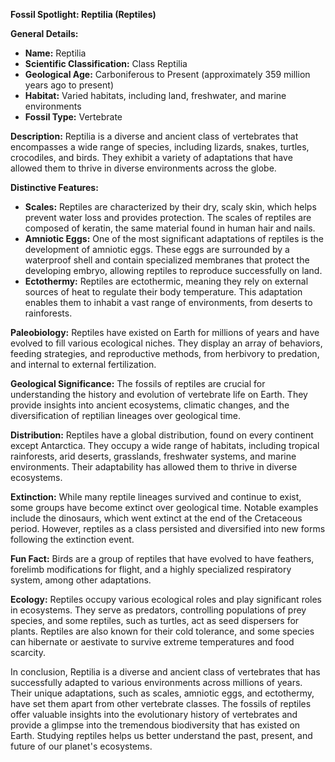 **Fossil Spotlight: Reptilia (Reptiles)**

**General Details:**
- **Name:** Reptilia
- **Scientific Classification:** Class Reptilia
- **Geological Age:** Carboniferous to Present (approximately 359 million years ago to present)
- **Habitat:** Varied habitats, including land, freshwater, and marine environments
- **Fossil Type:** Vertebrate

**Description:**
Reptilia is a diverse and ancient class of vertebrates that encompasses a wide range of species, including lizards, snakes, turtles, crocodiles, and birds. They exhibit a variety of adaptations that have allowed them to thrive in diverse environments across the globe.

**Distinctive Features:**
- **Scales:** Reptiles are characterized by their dry, scaly skin, which helps prevent water loss and provides protection. The scales of reptiles are composed of keratin, the same material found in human hair and nails.
- **Amniotic Eggs:** One of the most significant adaptations of reptiles is the development of amniotic eggs. These eggs are surrounded by a waterproof shell and contain specialized membranes that protect the developing embryo, allowing reptiles to reproduce successfully on land.
- **Ectothermy:** Reptiles are ectothermic, meaning they rely on external sources of heat to regulate their body temperature. This adaptation enables them to inhabit a vast range of environments, from deserts to rainforests.

**Paleobiology:**
Reptiles have existed on Earth for millions of years and have evolved to fill various ecological niches. They display an array of behaviors, feeding strategies, and reproductive methods, from herbivory to predation, and internal to external fertilization.

**Geological Significance:**
The fossils of reptiles are crucial for understanding the history and evolution of vertebrate life on Earth. They provide insights into ancient ecosystems, climatic changes, and the diversification of reptilian lineages over geological time.

**Distribution:**
Reptiles have a global distribution, found on every continent except Antarctica. They occupy a wide range of habitats, including tropical rainforests, arid deserts, grasslands, freshwater systems, and marine environments. Their adaptability has allowed them to thrive in diverse ecosystems.

**Extinction:**
While many reptile lineages survived and continue to exist, some groups have become extinct over geological time. Notable examples include the dinosaurs, which went extinct at the end of the Cretaceous period. However, reptiles as a class persisted and diversified into new forms following the extinction event.

**Fun Fact:**
Birds are a group of reptiles that have evolved to have feathers, forelimb modifications for flight, and a highly specialized respiratory system, among other adaptations.

**Ecology:**
Reptiles occupy various ecological roles and play significant roles in ecosystems. They serve as predators, controlling populations of prey species, and some reptiles, such as turtles, act as seed dispersers for plants. Reptiles are also known for their cold tolerance, and some species can hibernate or aestivate to survive extreme temperatures and food scarcity.

In conclusion, Reptilia is a diverse and ancient class of vertebrates that has successfully adapted to various environments across millions of years. Their unique adaptations, such as scales, amniotic eggs, and ectothermy, have set them apart from other vertebrate classes. The fossils of reptiles offer valuable insights into the evolutionary history of vertebrates and provide a glimpse into the tremendous biodiversity that has existed on Earth. Studying reptiles helps us better understand the past, present, and future of our planet's ecosystems.